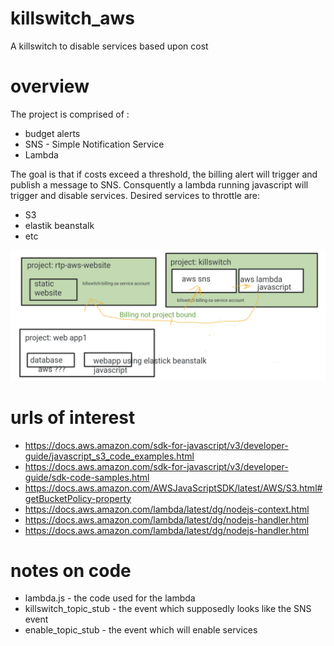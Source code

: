 # killswitch_aws
A killswitch to disable services based upon cost

# overview

The project is comprised of :

* budget alerts
* SNS - Simple Notification Service
* Lambda 


The goal is that if costs exceed a threshold, the billing alert will trigger and publish a message
to SNS.  Consquently a lambda running javascript will trigger and disable services.  Desired services
to throttle are:

* S3
* elastik beanstalk
* etc

![img](imgs/aws-killswitch.png)


# urls of interest
* https://docs.aws.amazon.com/sdk-for-javascript/v3/developer-guide/javascript_s3_code_examples.html
* https://docs.aws.amazon.com/sdk-for-javascript/v3/developer-guide/sdk-code-samples.html
* https://docs.aws.amazon.com/AWSJavaScriptSDK/latest/AWS/S3.html#getBucketPolicy-property
* https://docs.aws.amazon.com/lambda/latest/dg/nodejs-context.html
* https://docs.aws.amazon.com/lambda/latest/dg/nodejs-handler.html
* https://docs.aws.amazon.com/lambda/latest/dg/nodejs-handler.html

# notes on code

* lambda.js - the code used for the lambda
* killswitch_topic_stub - the event which supposedly looks like the SNS event
* enable_topic_stub - the event which will enable services


